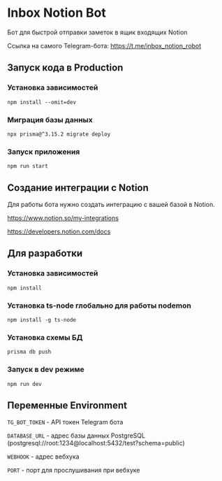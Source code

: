 # Inbox Notion Bot 
Бот для быстрой отправки заметок в ящик входящих Notion

Ссылка на самого Telegram-бота: https://t.me/inbox_notion_robot

## Запуск кода в Production
### Установка зависимостей
`npm install --omit=dev`
### Миграция базы данных
`npx prisma@^3.15.2 migrate deploy`
### Запуск приложения
`npm run start`

## Создание интеграции с Notion
Для работы бота нужно создать интеграцию с вашей базой в Notion.

https://www.notion.so/my-integrations

https://developers.notion.com/docs

## Для разработки
### Установка зависимостей
`npm install`
### Установка ts-node глобально для работы nodemon
`npm install -g ts-node`
### Установка схемы БД
`prisma db push`
### Запуск в dev режиме
`npm run dev`

## Переменные Environment
`TG_BOT_TOKEN` - API токен Telegram бота

`DATABASE_URL` - адрес базы данных PostgreSQL (postgresql://root:1234@localhost:5432/test?schema=public)

`WEBHOOK` - адрес вебхука

`PORT` - порт для прослушивания при вебхуке
